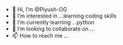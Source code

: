 - 👋 Hi, I’m @Piyush-OG
- 👀 I’m interested in ...learning coding skills
- 🌱 I’m currently learning ...python
- 💞️ I’m looking to collaborate on ...
- 📫 How to reach me ...

<!---
Piyush-OG/Piyush-OG is a ✨ special ✨ repository because its `README.md` (this file) appears on your GitHub profile.
You can click the Preview link to take a look at your changes.
--->
